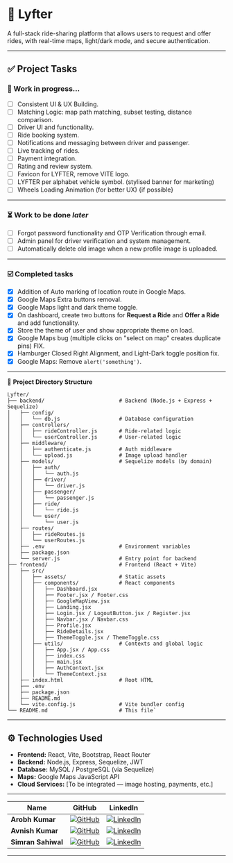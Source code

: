 # 🚗 Lyfter

A full-stack ride-sharing platform that allows users to request and offer rides, with real-time maps, light/dark mode, and secure authentication.

---

## ✅ Project Tasks

### 🔧 Work in progress...

- [ ] Consistent UI & UX Building.
- [ ] Matching Logic: map path matching, subset testing, distance comparison.
- [ ] Driver UI and functionality.
- [ ] Ride booking system.
- [ ] Notifications and messaging between driver and passenger.
- [ ] Live tracking of rides.
- [ ] Payment integration.
- [ ] Rating and review system.
- [ ] Favicon for LYFTER, remove VITE logo.
- [ ] LYFTER per alphabet vehicle symbol. (stylised banner for marketing)
- [ ] Wheels Loading Animation (for better UX) {if possible}

---

### ⏳ Work to be done *later*

- [ ] Forgot password functionality and OTP Verification through email.
- [ ] Admin panel for driver verification and system management.
- [ ] Automatically delete old image when a new profile image is uploaded.

---

### ☑️ Completed tasks
- [x] Addition of Auto marking of location route in Google Maps.
- [x] Google Maps Extra buttons removal.
- [x] Google Maps light and dark theme toggle.
- [x] On dashboard, create two buttons for **Request a Ride** and **Offer a Ride** and add functionality.
- [x] Store the theme of user and show appropriate theme on load.
- [x] Google Maps bug (multiple clicks on "select on map" creates duplicate pins) FIX.
- [x] Hamburger Closed Right Alignment, and Light-Dark toggle position fix.
- [x] Google Maps: Remove `alert('something')`.

---
📁 **Project Directory Structure**
```
Lyfter/
├── backend/                        # Backend (Node.js + Express + Sequelize)
│   ├── config/
│   │   └── db.js                   # Database configuration
│   ├── controllers/
│   │   ├── rideController.js       # Ride-related logic
│   │   └── userController.js       # User-related logic
│   ├── middleware/
│   │   ├── authenticate.js         # Auth middleware
│   │   └── upload.js               # Image upload handler
│   ├── models/                     # Sequelize models (by domain)
│   │   ├── auth/
│   │   │   └── auth.js
│   │   ├── driver/
│   │   │   └── driver.js
│   │   ├── passenger/
│   │   │   └── passenger.js
│   │   ├── ride/
│   │   │   └── ride.js
│   │   └── user/
│   │       └── user.js
│   ├── routes/
│   │   ├── rideRoutes.js
│   │   └── userRoutes.js
│   ├── .env                        # Environment variables
│   ├── package.json
│   └── server.js                   # Entry point for backend
├── frontend/                       # Frontend (React + Vite)
│   ├── src/
│   │   ├── assets/                 # Static assets
│   │   ├── components/             # React components
│   │   │   ├── Dashboard.jsx
│   │   │   ├── Footer.jsx / Footer.css
│   │   │   ├── GoogleMapView.jsx
│   │   │   ├── Landing.jsx
│   │   │   ├── Login.jsx / LogoutButton.jsx / Register.jsx
│   │   │   ├── Navbar.jsx / Navbar.css
│   │   │   ├── Profile.jsx
│   │   │   ├── RideDetails.jsx
│   │   │   ├── ThemeToggle.jsx / ThemeToggle.css
│   │   ├── utils/                  # Contexts and global logic
│   │   │   ├── App.jsx / App.css
│   │   │   ├── index.css
│   │   │   ├── main.jsx
│   │   │   ├── AuthContext.jsx
│   │   │   └── ThemeContext.jsx
│   ├── index.html                  # Root HTML
│   ├── .env
│   ├── package.json
│   ├── README.md
│   └── vite.config.js              # Vite bundler config
└── README.md                       # This file`
```
---

## ⚙️ Technologies Used

- **Frontend:** React, Vite, Bootstrap, React Router
- **Backend:** Node.js, Express, Sequelize, JWT
- **Database:** MySQL / PostgreSQL (via Sequelize)
- **Maps:** Google Maps JavaScript API
- **Cloud Services:** [To be integrated — image hosting, payments, etc.]

---
| Name               | GitHub                                                                                                                                              | LinkedIn                                                                                                                                                       |
| ------------------ | --------------------------------------------------------------------------------------------------------------------------------------------------- | -------------------------------------------------------------------------------------------------------------------------------------------------------------- |
| **Arobh Kumar**    | [![GitHub](https://img.shields.io/badge/@Arobh-181717?style=for-the-badge\&logo=github\&logoColor=white)](https://github.com/Arobh)                 | [![LinkedIn](https://img.shields.io/badge/arobh-0A66C2?style=for-the-badge\&logo=linkedin\&logoColor=white)](https://linkedin.com/in/arobh)                    |
| **Avnish Kumar**   | [![GitHub](https://img.shields.io/badge/@avnishkt2783-181717?style=for-the-badge\&logo=github\&logoColor=white)](https://github.com/avnishkt2783)   | [![LinkedIn](https://img.shields.io/badge/avnishkt2783-0A66C2?style=for-the-badge\&logo=linkedin\&logoColor=white)](https://linkedin.com/in/avnishkt2783)      |
| **Simran Sahiwal** | [![GitHub](https://img.shields.io/badge/@simransahiwal-181717?style=for-the-badge\&logo=github\&logoColor=white)](https://github.com/simransahiwal) | [![LinkedIn](https://img.shields.io/badge/simran--sahiwal-0A66C2?style=for-the-badge\&logo=linkedin\&logoColor=white)](https://linkedin.com/in/simran-sahiwal) |

---